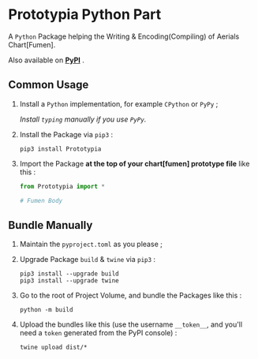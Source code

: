 # Prototypia Python Part

A `Python` Package helping the Writing & Encoding(Compiling) of Aerials Chart[Fumen].

Also available on [**PyPI**](https://pypi.org/project/Prototypia/) .

## Common Usage

1. Install a `Python` implementation, for example `CPython` or `PyPy` ;

   *Install `typing` manually if you use `PyPy`.*

2. Install the Package via `pip3` :
   
   ```shell
   pip3 install Prototypia
   ```

3. Import the Package **at the top of your chart[fumen] prototype file** like this :
   
   ```python
   from Prototypia import *
   
   # Fumen Body
   ```

## Bundle Manually

1. Maintain the `pyproject.toml` as you please ;

2. Upgrade Package `build` & `twine` via `pip3` :
   
   ```shell
   pip3 install --upgrade build
   pip3 install --upgrade twine
   ```

3. Go to the root of Project Volume, and bundle the Packages like this :
   
   ```shell
   python -m build
   ```

4. Upload the bundles like this (use the username `__token__`, and you'll need a `token` generated from the PyPI console) :
   
   ```shell
   twine upload dist/*
   ```


